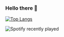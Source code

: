 ### Hello there 👋

[![Top Langs](https://github-readme-stats-git-masterrstaa-rickstaa.vercel.app/api/top-langs/?username=axelfrache)](https://github.com/anuraghazra/github-readme-stats)

![Spotify recently played](https://spotify-recently-played-readme.vercel.app/api?user=21gkotrpjlxzbrv3k37z2y3ni&count=1)
<br>
<!---
![Anurag's GitHub stats](https://github-readme-stats.vercel.app/api?username=axelfrache&show_icons=true&theme=transparent)
-->
